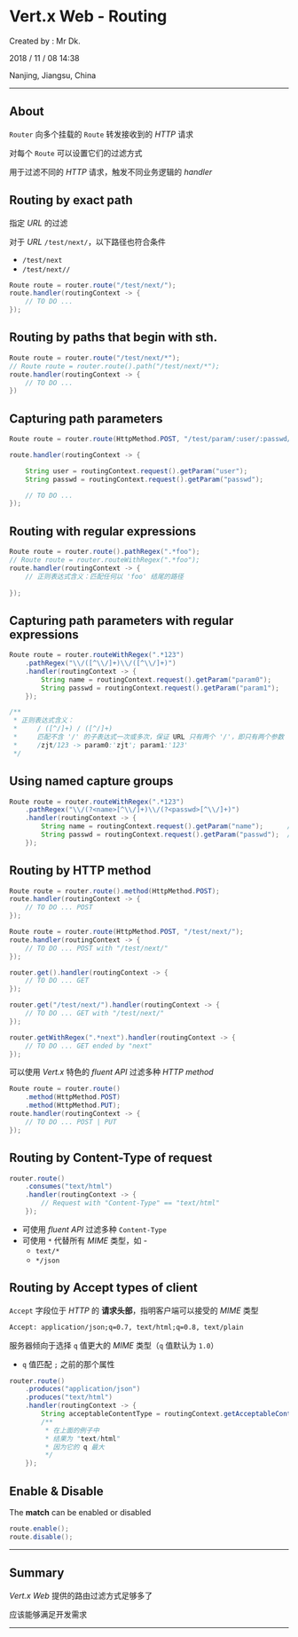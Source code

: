 # Vert.x Web - Routing

Created by : Mr Dk.

2018 / 11 / 08 14:38

Nanjing, Jiangsu, China

---

## About

`Router` 向多个挂载的 `Route` 转发接收到的 _HTTP_ 请求

对每个 `Route` 可以设置它们的过滤方式

用于过滤不同的 _HTTP_ 请求，触发不同业务逻辑的 _handler_

## Routing by exact path

指定 _URL_ 的过滤

对于 _URL_ `/test/next/`，以下路径也符合条件

* `/test/next`
* `/test/next//`

```java
Route route = router.route("/test/next/");
route.handler(routingContext -> {
    // TO DO ...
});
```

## Routing by paths that begin with sth.

```java
Route route = router.route("/test/next/*");
// Route route = router.route().path("/test/next/*");
route.handler(routingContext -> {
    // TO DO ...
})
```

## Capturing path parameters

```java
Route route = router.route(HttpMethod.POST, "/test/param/:user/:passwd/");

route.handler(routingContext -> {

    String user = routingContext.request().getParam("user");
    String passwd = routingContext.request().getParam("passwd");

    // TO DO ...
});
```

## Routing with regular expressions

```java
Route route = router.route().pathRegex(".*foo");
// Route route = router.routeWithRegex(".*foo");
route.handler(routingContext -> {
    // 正则表达式含义：匹配任何以 'foo' 结尾的路径
    
});
```

## Capturing path parameters with regular expressions

```java
Route route = router.routeWithRegex(".*123")
    .pathRegex("\\/([^\\/]+)\\/([^\\/]+)")
    .handler(routingContext -> {
        String name = routingContext.request().getParam("param0");
        String passwd = routingContext.request().getParam("param1");
    });

/**
 * 正则表达式含义：
 *     / ([^/]+) / ([^/]+)
 *     匹配不含 '/' 的子表达式一次或多次，保证 URL 只有两个 '/'，即只有两个参数
 *     /zjt/123 -> param0:'zjt'; param1:'123'
 */
```

## Using named capture groups

```java
Route route = router.routeWithRegex(".*123")
    .pathRegex("\\/(?<name>[^\\/]+)\\/(?<passwd>[^\\/]+)")
    .handler(routingContext -> {
        String name = routingContext.request().getParam("name");      // "param0"
        String passwd = routingContext.request().getParam("passwd");  // "param1"
    });
```

## Routing by HTTP method

```java
Route route = router.route().method(HttpMethod.POST);
route.handler(routingContext -> {
    // TO DO ... POST
});
```

```java
Route route = router.route(HttpMethod.POST, "/test/next/");
route.handler(routingContext -> {
    // TO DO ... POST with "/test/next/"
});
```

```java
router.get().handler(routingContext -> {
    // TO DO ... GET
});

router.get("/test/next/").handler(routingContext -> {
    // TO DO ... GET with "/test/next/"
});

router.getWithRegex(".*next").handler(routingContext -> {
	// TO DO ... GET ended by "next"
});
```

可以使用 _Vert.x_ 特色的 _fluent API_ 过滤多种 _HTTP method_

```java
Route route = router.route()
    .method(HttpMethod.POST)
    .method(HttpMethod.PUT);
route.handler(routingContext -> {
    // TO DO ... POST | PUT
});
```

## Routing by Content-Type of request

```java
router.route()
    .consumes("text/html")
    .handler(routingContext -> {
        // Request with "Content-Type" == "text/html"
    });
```

* 可使用 _fluent API_ 过滤多种 `Content-Type`
* 可使用 `*` 代替所有 _MIME_ 类型，如 - 
  * `text/*`
  * `*/json`

## Routing by Accept types of client

`Accept` 字段位于 _HTTP_ 的 __请求头部__，指明客户端可以接受的 _MIME_ 类型

```html
Accept: application/json;q=0.7, text/html;q=0.8, text/plain
```

服务器倾向于选择 `q` 值更大的 _MIME_ 类型（`q` 值默认为 `1.0`）

* `q` 值匹配 `;` 之前的那个属性

```java
router.route()
    .produces("application/json")
    .produces("text/html")
    .handler(routingContext -> {
        String acceptableContentType = routingContext.getAcceptableContentType();
        /**
         * 在上面的例子中
         * 结果为 "text/html" 
         * 因为它的 q 最大
         */
    });
```

## Enable & Disable

The __match__ can be enabled or disabled

```java
route.enable();
route.disable();
```

---

## Summary

_Vert.x Web_ 提供的路由过滤方式足够多了

应该能够满足开发需求

---

